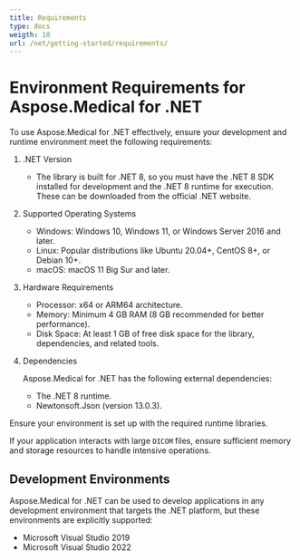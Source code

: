 ```yaml
---
title: Requirements
type: docs
weigth: 10
url: /net/getting-started/requirements/
---
```


# Environment Requirements for Aspose.Medical for .NET

To use Aspose.Medical for .NET effectively, ensure your development and runtime environment meet the following requirements:

1. .NET Version

   - The library is built for .NET 8, so you must have the .NET 8 SDK installed for development and the .NET 8 runtime for execution. These can be downloaded from the official .NET website.

2. Supported Operating Systems

   - Windows: Windows 10, Windows 11, or Windows Server 2016 and later.
   - Linux: Popular distributions like Ubuntu 20.04+, CentOS 8+, or Debian 10+.
   - macOS: macOS 11 Big Sur and later.

3. Hardware Requirements

   - Processor: x64 or ARM64 architecture.
   - Memory: Minimum 4 GB RAM (8 GB recommended for better performance).
   - Disk Space: At least 1 GB of free disk space for the library, dependencies, and related tools.

4. Dependencies

   Aspose.Medical for .NET has the following external dependencies:

   - The .NET 8 runtime.
   - Newtonsoft.Json (version 13.0.3).

Ensure your environment is set up with the required runtime libraries.

If your application interacts with large `DICOM` files, ensure sufficient memory and storage resources to handle intensive operations.

## Development Environments

Aspose.Medical for .NET can be used to develop applications in any development environment that targets the .NET platform, but these environments are explicitly supported:

- Microsoft Visual Studio 2019
- Microsoft Visual Studio 2022
